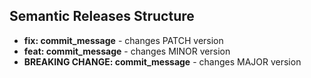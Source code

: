 ## Semantic Releases Structure
- **fix: commit_message** - changes PATCH version
- **feat: commit_message** - changes MINOR version
- **BREAKING CHANGE: commit_message** - changes MAJOR version